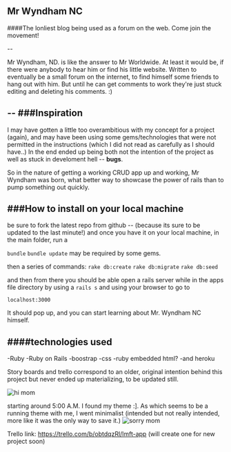 ## Mr Wyndham NC

####The lonliest blog being used as a forum on the web. Come join the movement!

--


Mr Wyndham, ND. is like the answer to Mr Worldwide.  At least it would be, if there were anybody to hear him or find his little website.  Written to eventually be a small forum on the internet, to find himself some friends to hang out with him.  But until he can get comments to work they're just stuck editing and deleting his comments.  :)



-- 
###Inspiration
--
I may have gotten a little too overambitious with my concept for a project (again), and may have been using some gems/technologies that were not permitted in the instructions (which I did not read as carefully as I should have..) In the end ended up being both not the intention of the project as well as stuck in develoment hell -- **bugs**.

So in the nature of getting a working CRUD app up and working, Mr Wyndham was born, what better way to showcase the power of rails than to pump something out quickly.



###How to install on your local machine
--

be sure to fork the latest repo from github -- (because its sure to be updated to the last minute!) and once you have it on your local machine, in the main folder, run a

`bundle`
`bundle update` may be required by some gems.

then a series of commands:
`rake db:create`
`rake db:migrate`
`rake db:seed`

and then from there you should be able open a rails server while in the apps file directory by using a
`rails s`
and using your browser to go to

```
localhost:3000
```

It should pop up, and you can start learning about Mr. Wyndham NC himself.

####technologies used
--

-Ruby
-Ruby on Rails
-boostrap
-css
-ruby embedded html?
-and heroku



Story boards and trello correspond to an older, original intention behind this project but never ended up materializing, to be updated still.

![hi mom](https://i.imgur.com/k6cV3qg.png)

starting around 5:00 A.M. I found my theme :].
As which seems to be a running theme with me, I went minimalist (intended but not really intended, more like it was the only way to save it.)
![sorry mom](https://i.imgur.com/eUi6Cyw.png)

Trello link: https://trello.com/b/obtdqzRl/lmft-app
(will create one for new project soon)


